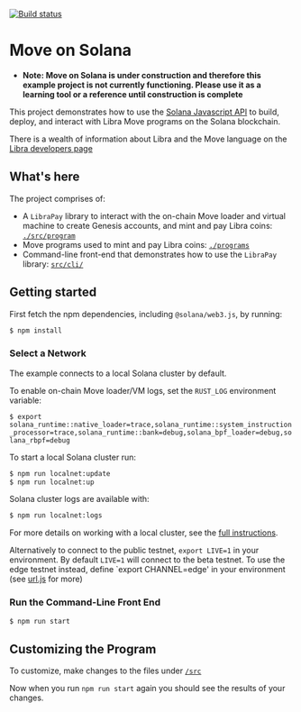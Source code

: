 [![Build status][travis-image]][travis-url]

[travis-image]: https://api.travis-ci.org/solana-labs/example-move.svg?branch=master
[travis-url]: https://travis-ci.org/solana-labs/example-move

# Move on Solana

* **Note: Move on Solana is under construction and therefore this example project is not currently functioning.  Please use it as a learning tool or a reference until construction is complete**

This project demonstrates how to use the [Solana Javascript API](https://github.com/solana-labs/solana-web3.js)
to build, deploy, and interact with Libra Move programs on the Solana blockchain.

There is a wealth of information about Libra and the Move language on the [Libra developers page](https://developers.libra.org/docs/welcome-to-libra)

## What's here

The project comprises of:

* A `LibraPay` library to interact with the on-chain Move loader and virtual machine to create Genesis accounts, and mint and pay Libra coins: [`./src/program`](https://github.com/solana-labs/example-move/tree/master/src/program)
* Move programs used to mint and pay Libra coins: [`./programs`](https://github.com/solana-labs/example-move/tree/master/programs)
* Command-line front-end that demonstrates how to use the `LibraPay` library: [`src/cli/`](https://github.com/solana-labs/example-move/tree/master/src/cli)

## Getting started

First fetch the npm dependencies, including `@solana/web3.js`, by running:

```sh
$ npm install
```

### Select a Network

The example connects to a local Solana cluster by default.

To enable on-chain Move loader/VM logs, set the `RUST_LOG` environment variable:

`$ export solana_runtime::native_loader=trace,solana_runtime::system_instruction_processor=trace,solana_runtime::bank=debug,solana_bpf_loader=debug,solana_rbpf=debug`

To start a local Solana cluster run:
```bash
$ npm run localnet:update
$ npm run localnet:up
```

Solana cluster logs are available with:
```bash
$ npm run localnet:logs
```

For more details on working with a local cluster, see the [full instructions](https://github.com/solana-labs/solana-web3.js#local-network).

Alternatively to connect to the public testnet, `export LIVE=1` in your
environment.  By default `LIVE=1` will connect to the
beta testnet.  To use the edge testnet instead, define `export CHANNEL=edge' in
your environment (see [url.js](https://github.com/solana-labs/solana/tree/master/urj.js) for more)

### Run the Command-Line Front End

```sh
$ npm run start
```

## Customizing the Program
To customize, make changes to the files under [`/src`](https://github.com/solana-labs/example-move/tree/master/src)

Now when you run `npm run start` again you should see the results of your changes.
